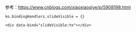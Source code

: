 参考：<https://www.cnblogs.com/xiaoxiaoqiye/p/5908198.html>

```
ko.bindingHandlers.slideVisible = {}

<div data-bind="slideVisible:te"></div>
```

